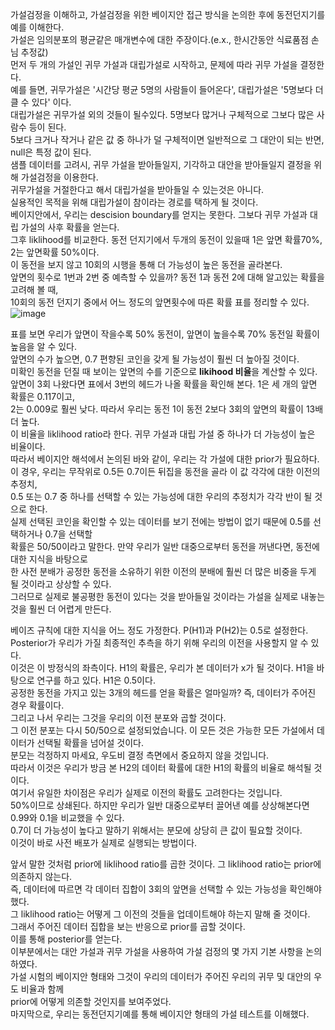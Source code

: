 가설검정을 이해하고, 가설검정을 위한 베이지안 접근 방식을 논의한 후에 동전던지기를 예를 이해한다.  
가설은 임의분포의 평균같은 매개변수에 대한 주장이다.(e.x., 한시간동안 식료품점 손님 추정값)  
먼저 두 개의 가설인 귀무 가설과 대립가설로 시작하고, 문제에 따라 귀무 가설을 결정한다.  
예를 들면, 귀무가설은 '시간당 평균 5명의 사람들이 들어온다', 대립가설은 '5명보다 더 클 수 있다' 이다.  
대립가설은 귀무가설 외의 것들이 될수있다. 5명보다 많거나 구체적으로 그보다 많은 사람수 등이 된다.  
5보다 크거나 작거나 같은 값 중 하나가 덜 구체적이면 일반적으로 그 대안이 되는 반면, null은 특정 값이 된다.  
샘플 데이터를 고려시, 귀무 가설을 받아들일지, 기각하고 대안을 받아들일지 결정을 위해 가설검정을 이용한다.  
귀무가설을 거절한다고 해서 대립가설을 받아들일 수 있는것은 아니다.  
실용적인 목적을 위해 대립가설이 참이라는 경로를 택하게 될 것이다.  
베이지안에서, 우리는 descision boundary를 얻지는 못한다. 그보다 귀무 가설과 대립 가설의 사후 확률을 얻는다.  
그후 liklihood를 비교한다. 동전 던지기에서 두개의 동전이 있을때 1은 앞면 확률70%, 2는 앞면확률 50%이다.  
이 동전을 보지 않고 10회의 시행을 통해 더 가능성이 높은 동전을 골라본다.  
앞면의 횟수로 1번과 2번 중 예측할 수 있을까? 동전 1과 동전 2에 대해 알고있는 확률을 고려해 볼 때,  
10회의 동전 던지기 중에서 어느 정도의 앞면횟수에 따른 확률 표를 정리할 수 있다.   
![image](https://user-images.githubusercontent.com/40943064/120097164-f3be6480-c169-11eb-9a74-fff94f776725.png)


표를 보면 우리가 앞면이 작을수록 50% 동전이, 앞면이 높을수록 70% 동전일 확률이 높음을 알 수 있다.   
앞면의 수가 높으면, 0.7 편향된 코인을 갖게 될 가능성이 훨씬 더 높아질 것이다.  
미확인 동전을 던질 때 보이는 앞면의 수를 기준으로 **likihood 비율**을 계산할 수 있다.  
앞면이 3회 나왔다면 표에서 3번의 헤드가 나올 확률을 확인해 본다. 1은  세 개의 앞면 확률은 0.117이고,  
2는 0.009로 훨씬 낮다. 따라서 우리는 동전 1이 동전 2보다 3회의 앞면의 확률이 13배 더 높다.  
이 비율을 liklihood ratio라 한다. 귀무 가설과 대립 가설 중 하나가 더 가능성이 높은 비율이다.  
따라서 베이지안 해석에서 논의된 바와 같이, 우리는 각 가설에 대한 prior가 필요하다.  
이 경우, 우리는 무작위로 0.5든 0.7이든 뒤집을 동전을 골라  이 값 각각에 대한 이전의 추정치,  
0.5 또는 0.7 중 하나를 선택할 수 있는 가능성에 대한 우리의 추정치가 각각 반이 될 것으로 한다.  
실제 선택된 코인을 확인할 수 있는 데이터를 보기 전에는 방법이 없기 때문에 0.5를 선택하거나 0.7을 선택할  
확률은 50/50이라고 말한다. 만약 우리가 일반 대중으로부터 동전을 꺼낸다면, 동전에 대한 지식을 바탕으로  
한 사전 분배가 공정한 동전을 소유하기 위한 이전의 분배에 훨씬 더 많은 비중을 두게 될 것이라고 상상할 수 있다.  
그러므로 실제로 불공평한 동전이 있다는 것을 받아들일 것이라는 가설을 실제로 내놓는 것을 훨씬 더 어렵게 만든다.  

베이즈 규칙에 대한 지식을 어느 정도 가정한다. P(H1)과 P(H2)는 0.5로 설정한다.  
Posterior가 우리가 가질 최종적인 추측을 하기 위해 우리의 이전을 사용할지 알 수 있다.  
이것은 이 방정식의 좌측이다. H1의 확률은, 우리가 본 데이터가 x가 될 것이다. H1을 바탕으로 연구를 하고 있다. H1은 0.5이다.  
공정한 동전을 가지고 있는 3개의 헤드를 얻을 확률은 얼마일까? 즉, 데이터가 주어진 경우 확률이다.  
그리고 나서 우리는 그것을 우리의 이전 분포와 곱할 것이다.  
그 이전 분포는 다시 50/50으로 설정되었습니다. 이 모든 것은 가능한 모든 가설에서 데이터가 선택될 확률을 넘어설 것이다.  
분모는 걱정하지 마세요, 우도비 결정 측면에서 중요하지 않을 것입니다.  
따라서 이것은 우리가 방금 본 H2의 데이터 확률에 대한 H1의 확률의 비율로 해석될 것이다.  
여기서 유일한 차이점은 우리가 실제로 이전의 확률도 고려한다는 것입니다.  
50%이므로 상쇄된다. 하지만 우리가 일반 대중으로부터 끌어낸 예를 상상해본다면 0.99와 0.1을 비교했을 수 있다.  
0.7이 더 가능성이 높다고 말하기 위해서는 분모에 상당히 큰 값이 필요할 것이다.  
이것이 바로 사전 배포가 실제로 실행되는 방법이다.  

앞서 말한 것처럼 prior에 liklihood ratio를 곱한 것이다. 그 liklihood ratio는 prior에 의존하지 않는다.  
즉, 데이터에 따르면 각 데이터 집합이 3회의 앞면을 선택할 수 있는 가능성을 확인해야 했다.  
그 liklihood ratio는  어떻게 그 이전의 것들을 업데이트해야 하는지 말해 줄 것이다.  
그래서 주어진 데이터 집합을 보는 반응으로 prior를 곱할 것이다.  
이를 통해 posterior를 얻는다.  
이부분에서는 대안 가설과 귀무 가설을 사용하여 가설 검정의 몇 가지 기본 사항을 논의하였다.  
가설 시험의 베이지안 형태와 그것이 우리의 데이터가 주어진 우리의 귀무 및 대안의 우도 비율과 함께  
prior에 어떻게 의존할 것인지를 보여주었다.  
마지막으로, 우리는 동전던지기예를 통해 베이지안 형태의 가설 테스트를 이해했다.
